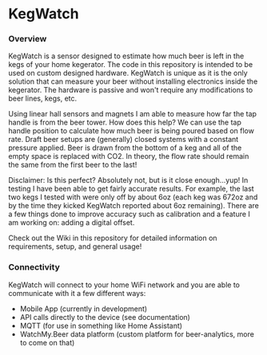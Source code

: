 # KegWatch
### Overview
KegWatch is a sensor designed to estimate how much beer is left in the kegs of your home kegerator. The code in this repository is intended to be used on custom designed hardware. KegWatch is unique as it is the only solution that can measure your beer without installing electronics inside the kegerator. The hardware is passive and won't require any modifications to beer lines, kegs, etc.

Using linear hall sensors and magnets I am able to measure how far the tap handle is from the beer tower. How does this help? We can use the tap handle position to calculate how much beer is being poured based on flow rate. Draft beer setups are (generally) closed systems with a constant pressure applied. Beer is drawn from the bottom of a keg and all of the empty space is replaced with CO2. In theory, the flow rate should remain the same from the first beer to the last! 

Disclaimer: Is this perfect? Absolutely not, but is it close enough...yup! In testing I have been able to get fairly accurate results. For example, the last two kegs I tested with were only off by about 6oz (each keg was 672oz and by the time they kicked KegWatch reported about 6oz remaining). There are a few things done to improve accuracy such as calibration and a feature I am working on: adding a digital offset.

Check out the Wiki in this repository for detailed information on requirements, setup, and general usage!

### Connectivity
KegWatch will connect to your home WiFi network and you are able to communicate with it a few different ways:

- Mobile App (currently in development)
- API calls directly to the device (see documentation)
- MQTT (for use in something like Home Assistant)
- WatchMy.Beer data platform (custom platform for beer-analytics, more to come on that)



